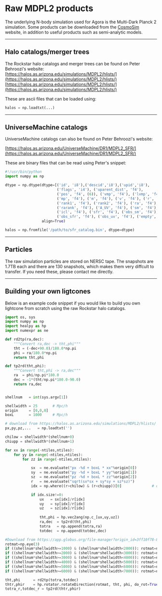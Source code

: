 # Raw MDPL2 products

The underlying N-body simulation used for Agora is the Multi-Dark Planck 2 simulation.
Some products can be downloaded from the [CosmoSim](https://www.cosmosim.org/metadata/mdpl2/) website, in addition to useful products such as semi-analytic models.

---------------------------------------

## Halo catalogs/merger trees
The Rockstar halo catalogs and merger trees can be found on Peter Behroozi's website:
[https://halos.as.arizona.edu/simulations/MDPL2/hlists/](https://halos.as.arizona.edu/simulations/MDPL2/hlists/)
[https://halos.as.arizona.edu/simulations/MDPL2/hlists/](https://halos.as.arizona.edu/simulations/MDPL2/hlists/)

These are ascii files that can be loaded using:
```python
halos = np.loadtxt(...)
```

---------------------------------------

## UniverseMachine catalogs
UniverseMachine catalogs can also be found on Peter Behroozi's website:

[https://halos.as.arizona.edu/UniverseMachine/DR1/MDPL2_SFR/](https://halos.as.arizona.edu/UniverseMachine/DR1/MDPL2_SFR/)


These are binary files that can be read using Peter's snippet:
```python
#!/usr/bin/python
import numpy as np

dtype = np.dtype(dtype=[('id', 'i8'),('descid','i8'),('upid','i8'),
                        ('flags', 'i4'), ('uparent_dist', 'f4'),
                        ('pos', 'f4', (6)), ('vmp', 'f4'), ('lvmp', 'f4'),
                        ('mp', 'f4'), ('m', 'f4'), ('v', 'f4'), ('r', 'f4'),
                        ('rank1', 'f4'), ('rank2', 'f4'), ('ra', 'f4'),
                        ('rarank', 'f4'), ('A_UV', 'f4'), ('sm', 'f4'), 
                        ('icl', 'f4'), ('sfr', 'f4'), ('obs_sm', 'f4'), 
                        ('obs_sfr', 'f4'), ('obs_uv', 'f4'), ('empty', 'f4')],
                 align=True)

halos = np.fromfile('/path/to/sfr_catalog.bin', dtype=dtype)
```

---------------------------------------

## Particles
The raw simulation particles are stored on NERSC tape.
The snapshots are 1.7TB each and there are 130 snapshots, which makes them very diffcult to transfer. 
If you need these, please contact me directly.

---------------------------------------

## Building your own ligtcones

Below is an example code snippet if you would like to build you own lightcone from scratch using the raw Rockstar halo catalogs.

```python
import os, sys
import numpy as np
import healpy as hp
import numexpr as ne 

def rd2tp(ra,dec):
    """Convert ra,dec -> tht,phi"""
    tht = (-dec+90.0)/180.0*np.pi
    phi = ra/180.0*np.pi
    return tht,phi

def tp2rd(tht,phi):
    """Convert tht,phi -> ra,dec"""
    ra  = phi/np.pi*180.0
    dec = -1*(tht/np.pi*180.0-90.0)
    return ra,dec


shellnum   = int(sys.argv[1])

shellwidth = 25       # Mpc/h 
origin     = [0,0,0]
boxL       = 1000     # Mpc/h

# download from https://halos.as.arizona.edu/simulations/MDPL2/hlists/
px,py,pz,...   = np.loadtxt('')

chilow = shellwidth*(shellnum+0)
chiupp = shellwidth*(shellnum+1)

for xx in range(-ntiles,ntiles):
    for yy in range(-ntiles,ntiles):
        for zz in range(-ntiles,ntiles):

            sx  = ne.evaluate("px -%d + boxL * xx"%origin[0])
            sy  = ne.evaluate("py -%d + boxL * yy"%origin[1])
            sz  = ne.evaluate("pz -%d + boxL * zz"%origin[2])
            r   = ne.evaluate("sqrt(sx*sx + sy*sy + sz*sz)")
            idx = np.where((r>chilow) & (r<chiupp))[0]              # only select halos that are within the shell

            if idx.size!=0:
                ux   = sx[idx]/r[idx]
                uy   = sy[idx]/r[idx]
                uz   = sz[idx]/r[idx]
                
                tht,phi = hp.vec2ang(np.c_[ux,uy,uz])
                ra,dec  = tp2rd(tht,phi)
                totra   = np.append(totra,ra)
                totdec  = np.append(totdec,dec)	

#Download from https://app.globus.org/file-manager?origin_id=3ff10f78-83d9-11ed-9b8c-19370d280681&origin_path=%2Fmisc%2Frotmat%2F
rotmat=np.eye(3)
if ((shellnum*shellwidth>=1000) & (shellnum*shellwidth<2000)): rotmat=np.loadtxt('rotmat_1000_2000mpc.txt')
if ((shellnum*shellwidth>=2000) & (shellnum*shellwidth<3000)): rotmat=np.loadtxt('rotmat_2000_3000mpc.txt')
if ((shellnum*shellwidth>=3000) & (shellnum*shellwidth<4000)): rotmat=np.loadtxt('rotmat_3000_4000mpc.txt')
if ((shellnum*shellwidth>=4000) & (shellnum*shellwidth<5000)): rotmat=np.loadtxt('rotmat_4000_5000mpc.txt')
if ((shellnum*shellwidth>=5000) & (shellnum*shellwidth<6000)): rotmat=np.loadtxt('rotmat_5000_6000mpc.txt')
if ((shellnum*shellwidth>=6000) & (shellnum*shellwidth<7000)): rotmat=np.loadtxt('rotmat_6000_7000mpc.txt')

tht,phi      = rd2tp(totra,totdec)
thtr,phir    = hp.rotator.rotateDirection(rotmat, tht, phi, do_rot=True)
totra_r,totdec_r = tp2rd(thtr,phir)
```
